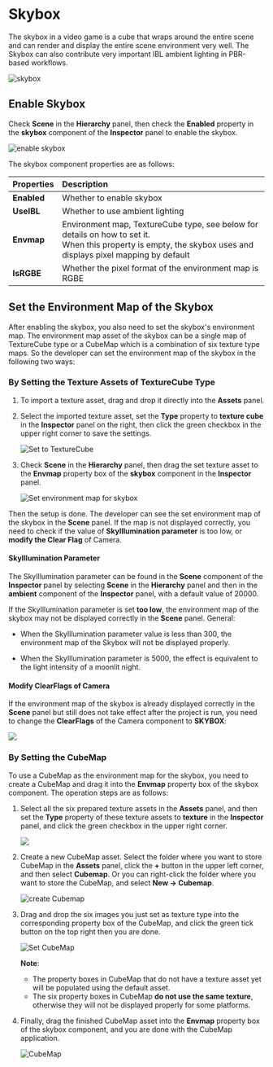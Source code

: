 # Skybox

The skybox in a video game is a cube that wraps around the entire scene and can render and display the entire scene environment very well. The Skybox can also contribute very important IBL ambient lighting in PBR-based workflows.

![skybox](skybox/Skybox.png)

## Enable Skybox

Check **Scene** in the **Hierarchy** panel, then check the **Enabled** property in the **skybox** component of the **Inspector** panel to enable the skybox.

 ![enable skybox](skybox/enable-skybox.png)

The skybox component properties are as follows:

| Properties | Description |
| :---| :--- |
| **Enabled** | Whether to enable skybox |
| **UseIBL** | Whether to use ambient lighting |
| **Envmap** | Environment map, TextureCube type, see below for details on how to set it. <br>When this property is empty, the skybox uses and displays pixel mapping by default |
| **IsRGBE** | Whether the pixel format of the environment map is RGBE |

## Set the Environment Map of the Skybox

After enabling the skybox, you also need to set the skybox's environment map. The environment map asset of the skybox can be a single map of TextureCube type or a CubeMap which is a combination of six texture type maps. So the developer can set the environment map of the skybox in the following two ways:

### By Setting the Texture Assets of TextureCube Type

1. To import a texture asset, drag and drop it directly into the **Assets** panel.

2. Select the imported texture asset, set the **Type** property to **texture cube** in the **Inspector** panel on the right, then click the green checkbox in the upper right corner to save the settings.

    ![Set to TextureCube](skybox/texturecube.png)

3. Check **Scene** in the **Hierarchy** panel, then drag the set texture asset to the **Envmap** property box of the **skybox** component in the **Inspector** panel.

    ![Set environment map for skybox](skybox/set-envmap.png)

Then the setup is done. The developer can see the set environment map of the skybox in the **Scene** panel. If the map is not displayed correctly, you need to check if the value of **SkyIllumination parameter** is too low, or **modify the Clear Flag** of Camera.

#### SkyIllumination Parameter

The SkyIllumination parameter can be found in the **Scene** component of the **Inspector** panel by selecting **Scene** in the **Hierarchy** panel and then in the **ambient** component of the **Inspector** panel, with a default value of 20000.

If the SkyIllumination parameter is set **too low**, the environment map of the skybox may not be displayed correctly in the **Scene** panel. General:

- When the SkyIllumination parameter value is less than 300, the environment map of the Skybox will not be displayed properly.

- When the SkyIllumination parameter is 5000, the effect is equivalent to the light intensity of a moonlit night.

#### Modify ClearFlags of Camera

If the environment map of the skybox is already displayed correctly in the **Scene** panel but still does not take effect after the project is run, you need to change the **ClearFlags** of the Camera component to **SKYBOX**:

![](skybox/skybox-camera.png)

### By Setting the CubeMap

To use a CubeMap as the environment map for the skybox, you need to create a CubeMap and drag it into the **Envmap** property box of the skybox component. The operation steps are as follows:

1. Select all the six prepared texture assets in the **Assets** panel, and then set the **Type** property of these texture assets to **texture** in the **Inspector** panel, and click the green checkbox in the upper right corner.

   ![](skybox/cubemap-texture-type.png)

2. Create a new CubeMap asset. Select the folder where you want to store CubeMap in the **Assets** panel, click the **+** button in the upper left corner, and then select **Cubemap**. Or you can right-click the folder where you want to store the CubeMap, and select **New -> Cubemap**.

   ![create Cubemap](skybox/create-cubemap.png)

3.  Drag and drop the six images you just set as texture type into the corresponding property box of the CubeMap, and click the green tick button on the top right then you are done.

    ![Set CubeMap](skybox/cubemap-properties.png)

    **Note**:
    - The property boxes in CubeMap that do not have a texture asset yet will be populated using the default asset.
    - The six property boxes in CubeMap **do not use the same texture**, otherwise they will not be displayed properly for some platforms.

4. Finally, drag the finished CubeMap asset into the **Envmap** property box of the skybox component, and you are done with the CubeMap application.

    ![CubeMap](skybox/cubemap-show.png)
 